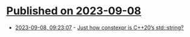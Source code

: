 # [Published on 2023-09-08](index.md)

* [2023-09-08, 09:23:07](https://lobste.rs/s/8uiawi/just_how_constexpr_is_c_20_s_std_string) - [Just how constexpr is C++20’s std::string?](https://quuxplusone.github.io/blog/2023/09/08/constexpr-string-firewall/)
